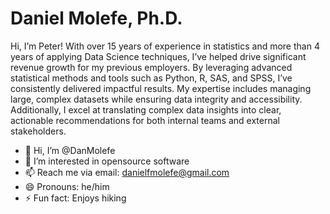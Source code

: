 # Daniel Molefe, Ph.D. #

Hi, I’m Peter! With over 15 years of experience in statistics and more than 4 years of applying Data Science techniques, I’ve helped drive significant revenue growth for my previous employers. By leveraging advanced statistical methods and tools such as Python, R, SAS, and SPSS, I’ve consistently delivered impactful results. My expertise includes managing large, complex datasets while ensuring data integrity and accessibility. Additionally, I excel at translating complex data insights into clear, actionable recommendations for both internal teams and external stakeholders.


- 👋 Hi, I’m @DanMolefe
- 👀 I’m interested in opensource software
- 📫 Reach me via email: danielfmolefe@gmail.com
- 😄 Pronouns: he/him
- ⚡ Fun fact: Enjoys hiking


